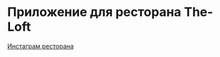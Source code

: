 # Приложение для ресторана The-Loft

<a href="https://www.instagram.com/the_loft_95/">Инстаграм ресторана</a>
